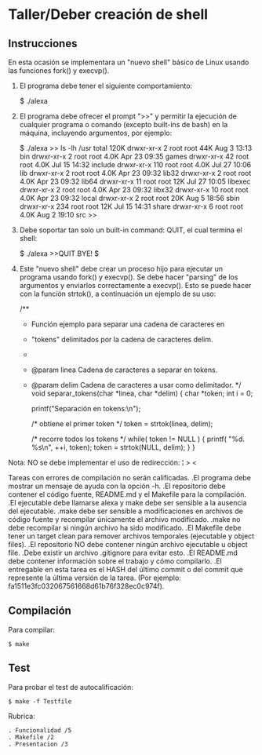 # Taller/Deber creación de shell

## Instrucciones
En esta ocasión se implementara un "nuevo shell" básico de Linux usando las funciones fork() y execvp(). 
1. El programa debe tener el siguiente comportamiento:

	$ ./alexa
	>> 
2. El programa debe ofrecer el prompt ">>" y permitir la ejecución de cualquier programa o comando (excepto built-ins de bash) en la máquina, incluyendo argumentos, por ejemplo:

	$ ./alexa
	\>> ls -lh /usr 
	total 120K 
	drwxr-xr-x   2 root root  44K Aug  3 13:13 bin 
	drwxr-xr-x   2 root root 4.0K Apr 23 09:35 games 
	drwxr-xr-x  42 root root 4.0K Jul 15 14:32 include 
	drwxr-xr-x 110 root root 4.0K Jul 27 10:06 lib 
	drwxr-xr-x   2 root root 4.0K Apr 23 09:32 lib32 
	drwxr-xr-x   2 root root 4.0K Apr 23 09:32 lib64 
	drwxr-xr-x  11 root root  12K Jul 27 10:05 libexec 
	drwxr-xr-x   2 root root 4.0K Apr 23 09:32 libx32 
	drwxr-xr-x  10 root root 4.0K Apr 23 09:32 local
	drwxr-xr-x   2 root root  20K Aug  5 18:56 sbin 
	drwxr-xr-x 234 root root  12K Jul 15 14:31 share 
	drwxr-xr-x   6 root root 4.0K Aug  2 19:10 src
	\>>
	
	
3. Debe soportar tan solo un built-in command: QUIT, el cual termina el shell:

	$ ./alexa
	\>>QUIT
	BYE!
	$ 

4. Este "nuevo shell" debe crear un proceso hijo para ejecutar un programa usando fork() y execvp(). Se debe hacer "parsing" de los argumentos y enviarlos correctamente a execvp(). 
Esto se puede hacer con la función strtok(), a continuación un ejemplo de su uso:

	/**
	* Función ejemplo para separar una cadena de caracteres en
	* "tokens" delimitados por la cadena de caracteres delim.
 	*
 	* @param linea Cadena de caracteres a separar en tokens.
 	* @param delim Cadena de caracteres a usar como delimitador.
 	*/
	void separar_tokens(char *linea, char *delim)
	{
		char *token;
		int i = 0;

		printf("Separación en tokens:\n");

		/* obtiene el primer token */
		token = strtok(linea, delim);

		/* recorre todos los tokens */
		while( token != NULL ) {
			printf( "%d. %s\n", ++i, token);
			token = strtok(NULL, delim);
		}
	}

Nota: NO se debe implementar el uso de redirección: ¦ > <

Tareas con errores de compilación no serán calificadas.
	.El programa debe mostrar un mensaje de ayuda con la opción -h.
	.El repositorio debe contener el código fuente, README.md y el Makefile para la compilación.
	.El ejecutable debe llamarse alexa y make debe ser sensible a la ausencia del ejecutable.
	.make debe ser sensible a modificaciones en archivos de código fuente y recompilar únicamente el archivo modificado.
	.make no debe recompilar si ningún archivo ha sido modificado.
	.El Makefile debe tener un target clean para remover archivos temporales (ejecutable y object files).
	.El repositorio NO debe contener ningún archivo ejecutable u object file.
	.Debe existir un archivo .gitignore para evitar esto.
	.El README.md debe contener información sobre el trabajo y cómo compilarlo.
	.El entregable en esta tarea es el HASH del último commit o del commit que represente la última versión de la tarea. (Por ejemplo: fa1511e3fc032067561668d61b76f328ec0c974f). 

## Compilación
Para compilar:
```
$ make
```
## Test
Para probar el test de autocalificación:
```
$ make -f Testfile
```
Rubrica:

	. Funcionalidad /5
	. Makefile /2
	. Presentacion /3

